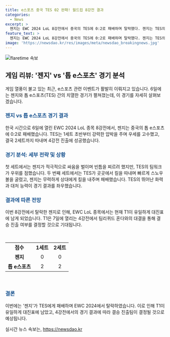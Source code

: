 ```yaml
---
title: e스포츠 중국 TES 02 완패! 월드컵 8강전 결과
categories:
  - News
excerpt: >
  젠지는 EWC 2024 LoL 8강전에서 중국의 TES에 0:2로 패배하며 탈락했다. 젠지는 TES의 강력한 압박에 대응하기 어려웠고, TES는 팀워크와 화력을 바탕으로 승리를 이끌었다. 이로써 T1은 유일하게 4강전에 남았으며, 이날 모습을 바탕으로 어떤 팀이 결승에 오를지 기대되고 있다. T1은 프나틱을 꺾고 4강전에 올라와 북미의 팀리퀴드 혼다와 대결할 예정이다.
feature_text: >
  젠지는 EWC 2024 LoL 8강전에서 중국의 TES에 0:2로 패배하며 탈락했다. 젠지는 TES의 강력한 압박에 대응하기 어려웠고, TES는 팀워크와 화력을 바탕으로 승리를 이끌었다. 이로써 T1은 유일하게 4강전에 남았으며, 이날 모습을 바탕으로 어떤 팀이 결승에 오를지 기대되고 있다. T1은 프나틱을 꺾고 4강전에 올라와 북미의 팀리퀴드 혼다와 대결할 예정이다.
image: 'https://newsdao.kr/res/images/meta/newsdao_breakingnews.jpg'
---
```


<p><img src="https://newsdao.kr/res/images/meta/newsdao_breakingnews.jpg" alt="flaretime 속보" /></p>

<h2 data-ke-size="size26">게임 리뷰: '젠지' vs '톱 e스포츠' 경기 분석</h2>

<p data-ke-size="size16">게임 열풍이 불고 있는 최근, e스포츠 관련 이벤트가 활발히 이뤄지고 있습니다. 6일에는 젠지와 톱 e스포츠(TES) 간의 치열한 경기가 펼쳐졌는데, 이 경기를 자세히 살펴보겠습니다.</p>

<h3><b><span style="color: #1a5490;">젠지 vs 톱 e스포츠 경기 결과</span></b></h3>

<p data-ke-size="size16">한국 시간으로 6일에 열린 EWC 2024 LoL 종목 8강전에서, 젠지는 중국의 톱 e스포츠에 0:2로 패배했습니다. TES는 1세트 초반부터 강력한 압박을 주며 우세를 고수했고, 결국 2세트까지 따내며 4강전 진출에 성공했습니다.</p>

<h3><b><span style="color: #1a5490;">경기 분석: 세부 전략 및 상황</span></b></h3>

<p data-ke-size="size16">첫 세트에서는 젠지가 적극적으로 싸움을 벌이며 빈틈을 찌르려 했지만, TES의 팀워크가 우위를 점했습니다. 두 번째 세트에서는 TES가 곳곳에서 킬을 따내며 빠르게 스노우볼을 굴렸고, 젠지는 무력하게 상대에게 킬을 내주며 패배했습니다. TES의 뛰어난 화력과 대처 능력이 경기 결과를 좌우했습니다.</p>

<h3><b><span style="color: #1a5490;">결과에 따른 전망</span></b></h3>

<p data-ke-size="size16">이번 8강전에서 탈락한 젠지로 인해, EWC LoL 종목에서는 현재 T1이 유일하게 대진표에 남게 되었습니다. T1은 7일에 열리는 4강전에서 팀리퀴드 혼다와의 대결을 통해 결승 진출 여부를 결정할 것으로 기대됩니다.</p>

<p data-ke-size="size16">&nbsp;</p>

<table>
    <tbody>
        <tr>
            <td style="text-align: center; height: 17px;"><b>점수</b></td>
            <td style="text-align: center; height: 17px;"><b>1세트</b></td>
            <td style="text-align: center; height: 17px;"><b>2세트</b></td>
        </tr>
        <tr>
            <td style="text-align: center; height: 17px;"><b>젠지</b></td>
            <td style="text-align: center; height: 17px;">0</td>
            <td style="text-align: center; height: 17px;">0</td>
        </tr>
        <tr>
            <td style="text-align: center; height: 17px;"><b>톱 e스포츠</b></td>
            <td style="text-align: center; height: 17px;">2</td>
            <td style="text-align: center; height: 17px;">2</td>
        </tr>
    </tbody>
</table>

<p data-ke-size="size16">&nbsp;</p>

<h3><b><span style="color: #1a5490;">결론</span></b></h3>

<p data-ke-size="size16">이번에는 '젠지'가 TES에게 패배하며 EWC 2024에서 탈락하였습니다. 이로 인해 T1이 유일하게 대진표에 남았고, 4강전에서의 경기 결과에 따라 결승 진출팀이 결정될 것으로 예상됩니다.</p>
실시간 뉴스 속보는, <a href="https://newsdao.kr" rel="dofollow">https://newsdao.kr</a>


